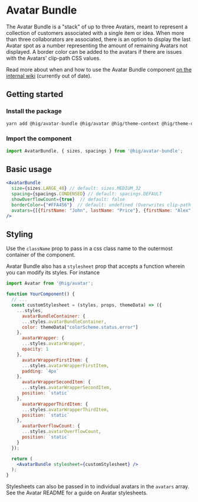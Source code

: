 # Avatar Bundle

The Avatar Bundle is a "stack" of up to three Avatars, meant to represent a collection of customers associated with a single item or idea. When more than three collaborators are associated, there is an option to display the last Avatar spot as a number representing the amount of remaining Avatars not displayed. A border color can be added to the avatars if there are issues with the Avatars' clip-path CSS values.

Read more about when and how to use the Avatar Bundle component [on the internal wiki](https://hig.autodesk.com/web/components/avatar-bundle) (currently out of date).


## Getting started

### Install the package

```bash
yarn add @hig/avatar-bundle @hig/avatar @hig/theme-context @hig/theme-data
```

### Import the component

```js
import AvatarBundle, { sizes, spacings } from '@hig/avatar-bundle';
```

## Basic usage

```jsx
<AvatarBundle
  size={sizes.LARGE_48} // default: sizes.MEDIUM_32
  spacing={spacings.CONDENSED} // default: spacings.DEFAULT
  showOverflowCount={true}  // default: false
  borderColor={"#FFA456"}  // default: undefined (Overwrites clip-path setting. Recommended to leave undefined unless clip-path is causing issues)
  avatars={[{firstName: "John", lastName: "Price"}, {firstName: "Alex", lastName: "Serkis"}]} // Array of Avatar data
/>
```

## Styling

Use the `className` prop to pass in a css class name to the outermost container of the component.

Avatar Bundle also has a `stylesheet` prop that accepts a function wherein you can modify its styles. For instance

```jsx
import Avatar from '@hig/avatar';

function YourComponent() {
  // ...
  const customStylesheet = (styles, props, themeData) => ({
    ...styles,
      avatarBundleContainer: {
      ...styles.avatarBundleContainer,
      color: themeData["colorScheme.status.error"]
    },
      avatarWrapper: {
      ...styles.avatarWrapper,
      opacity: 1
    },
      avatarWrapperFirstItem: {
      ...styles.avatarWrapperFirstItem,
      padding: `4px`
    },
      avatarWrapperSecondItem: {
      ...styles.avatarWrapperSecondItem,
      position: `static`
    },
      avatarWrapperThirdItem: {
      ...styles.avatarWrapperThirdItem,
      position: `static`
    },
      avatarOverflowCount: {
      ...styles.avatarOverflowCount,
      position: `static`
    }
  });

  return (
    <AvatarBundle stylesheet={customStylesheet} />
  );
}
```
Stylesheets can also be passed in to individual avatars in the `avatars` array. See the Avatar README for a guide on Avatar stylesheets.

